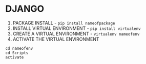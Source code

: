 # DJANGO
1. PACKAGE INSTALL - `pip install nameofpackage`
2. INSTALL VIRTUAL ENVIRONMENT - `pip install virtualenv`
3. CREATE A VIRTUAL ENVIRONMENT - `virtualenv nameofenv`
4. ACTIVATE THE VIRTUAL ENVIRONMENT
```
cd nameofenv
cd Scripts
activate
```
